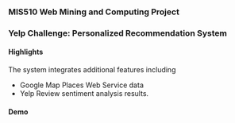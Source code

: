 ### MIS510 Web Mining and Computing Project

### Yelp Challenge: Personalized Recommendation System

#### Highlights
The system integrates additional features including
- Google Map Places Web Service data
- Yelp Review sentiment analysis results.


#### Demo
